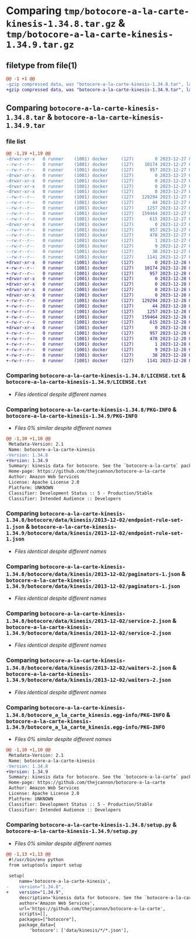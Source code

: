 # Comparing `tmp/botocore-a-la-carte-kinesis-1.34.8.tar.gz` & `tmp/botocore-a-la-carte-kinesis-1.34.9.tar.gz`

## filetype from file(1)

```diff
@@ -1 +1 @@
-gzip compressed data, was "botocore-a-la-carte-kinesis-1.34.8.tar", last modified: Wed Dec 27 01:06:47 2023, max compression
+gzip compressed data, was "botocore-a-la-carte-kinesis-1.34.9.tar", last modified: Thu Dec 28 01:06:48 2023, max compression
```

## Comparing `botocore-a-la-carte-kinesis-1.34.8.tar` & `botocore-a-la-carte-kinesis-1.34.9.tar`

### file list

```diff
@@ -1,19 +1,19 @@
-drwxr-xr-x   0 runner    (1001) docker     (127)        0 2023-12-27 01:06:47.183323 botocore-a-la-carte-kinesis-1.34.8/
--rw-r--r--   0 runner    (1001) docker     (127)    10174 2023-12-27 01:06:46.000000 botocore-a-la-carte-kinesis-1.34.8/LICENSE.txt
--rw-r--r--   0 runner    (1001) docker     (127)      957 2023-12-27 01:06:47.183323 botocore-a-la-carte-kinesis-1.34.8/PKG-INFO
-drwxr-xr-x   0 runner    (1001) docker     (127)        0 2023-12-27 01:06:47.179323 botocore-a-la-carte-kinesis-1.34.8/botocore/
-drwxr-xr-x   0 runner    (1001) docker     (127)        0 2023-12-27 01:06:47.179323 botocore-a-la-carte-kinesis-1.34.8/botocore/data/
-drwxr-xr-x   0 runner    (1001) docker     (127)        0 2023-12-27 01:06:47.179323 botocore-a-la-carte-kinesis-1.34.8/botocore/data/kinesis/
-drwxr-xr-x   0 runner    (1001) docker     (127)        0 2023-12-27 01:06:47.183323 botocore-a-la-carte-kinesis-1.34.8/botocore/data/kinesis/2013-12-02/
--rw-r--r--   0 runner    (1001) docker     (127)   129294 2023-12-27 01:06:29.000000 botocore-a-la-carte-kinesis-1.34.8/botocore/data/kinesis/2013-12-02/endpoint-rule-set-1.json
--rw-r--r--   0 runner    (1001) docker     (127)       44 2023-12-27 01:06:29.000000 botocore-a-la-carte-kinesis-1.34.8/botocore/data/kinesis/2013-12-02/examples-1.json
--rw-r--r--   0 runner    (1001) docker     (127)     1257 2023-12-27 01:06:29.000000 botocore-a-la-carte-kinesis-1.34.8/botocore/data/kinesis/2013-12-02/paginators-1.json
--rw-r--r--   0 runner    (1001) docker     (127)   159464 2023-12-27 01:06:29.000000 botocore-a-la-carte-kinesis-1.34.8/botocore/data/kinesis/2013-12-02/service-2.json
--rw-r--r--   0 runner    (1001) docker     (127)      615 2023-12-27 01:06:29.000000 botocore-a-la-carte-kinesis-1.34.8/botocore/data/kinesis/2013-12-02/waiters-2.json
-drwxr-xr-x   0 runner    (1001) docker     (127)        0 2023-12-27 01:06:47.183323 botocore-a-la-carte-kinesis-1.34.8/botocore_a_la_carte_kinesis.egg-info/
--rw-r--r--   0 runner    (1001) docker     (127)      957 2023-12-27 01:06:47.000000 botocore-a-la-carte-kinesis-1.34.8/botocore_a_la_carte_kinesis.egg-info/PKG-INFO
--rw-r--r--   0 runner    (1001) docker     (127)      478 2023-12-27 01:06:47.000000 botocore-a-la-carte-kinesis-1.34.8/botocore_a_la_carte_kinesis.egg-info/SOURCES.txt
--rw-r--r--   0 runner    (1001) docker     (127)        1 2023-12-27 01:06:47.000000 botocore-a-la-carte-kinesis-1.34.8/botocore_a_la_carte_kinesis.egg-info/dependency_links.txt
--rw-r--r--   0 runner    (1001) docker     (127)        9 2023-12-27 01:06:47.000000 botocore-a-la-carte-kinesis-1.34.8/botocore_a_la_carte_kinesis.egg-info/top_level.txt
--rw-r--r--   0 runner    (1001) docker     (127)       38 2023-12-27 01:06:47.183323 botocore-a-la-carte-kinesis-1.34.8/setup.cfg
--rw-r--r--   0 runner    (1001) docker     (127)     1141 2023-12-27 01:06:46.000000 botocore-a-la-carte-kinesis-1.34.8/setup.py
+drwxr-xr-x   0 runner    (1001) docker     (127)        0 2023-12-28 01:06:48.778334 botocore-a-la-carte-kinesis-1.34.9/
+-rw-r--r--   0 runner    (1001) docker     (127)    10174 2023-12-28 01:06:48.000000 botocore-a-la-carte-kinesis-1.34.9/LICENSE.txt
+-rw-r--r--   0 runner    (1001) docker     (127)      957 2023-12-28 01:06:48.778334 botocore-a-la-carte-kinesis-1.34.9/PKG-INFO
+drwxr-xr-x   0 runner    (1001) docker     (127)        0 2023-12-28 01:06:48.778334 botocore-a-la-carte-kinesis-1.34.9/botocore/
+drwxr-xr-x   0 runner    (1001) docker     (127)        0 2023-12-28 01:06:48.778334 botocore-a-la-carte-kinesis-1.34.9/botocore/data/
+drwxr-xr-x   0 runner    (1001) docker     (127)        0 2023-12-28 01:06:48.778334 botocore-a-la-carte-kinesis-1.34.9/botocore/data/kinesis/
+drwxr-xr-x   0 runner    (1001) docker     (127)        0 2023-12-28 01:06:48.778334 botocore-a-la-carte-kinesis-1.34.9/botocore/data/kinesis/2013-12-02/
+-rw-r--r--   0 runner    (1001) docker     (127)   129294 2023-12-28 01:06:26.000000 botocore-a-la-carte-kinesis-1.34.9/botocore/data/kinesis/2013-12-02/endpoint-rule-set-1.json
+-rw-r--r--   0 runner    (1001) docker     (127)       44 2023-12-28 01:06:26.000000 botocore-a-la-carte-kinesis-1.34.9/botocore/data/kinesis/2013-12-02/examples-1.json
+-rw-r--r--   0 runner    (1001) docker     (127)     1257 2023-12-28 01:06:26.000000 botocore-a-la-carte-kinesis-1.34.9/botocore/data/kinesis/2013-12-02/paginators-1.json
+-rw-r--r--   0 runner    (1001) docker     (127)   159464 2023-12-28 01:06:26.000000 botocore-a-la-carte-kinesis-1.34.9/botocore/data/kinesis/2013-12-02/service-2.json
+-rw-r--r--   0 runner    (1001) docker     (127)      615 2023-12-28 01:06:26.000000 botocore-a-la-carte-kinesis-1.34.9/botocore/data/kinesis/2013-12-02/waiters-2.json
+drwxr-xr-x   0 runner    (1001) docker     (127)        0 2023-12-28 01:06:48.778334 botocore-a-la-carte-kinesis-1.34.9/botocore_a_la_carte_kinesis.egg-info/
+-rw-r--r--   0 runner    (1001) docker     (127)      957 2023-12-28 01:06:48.000000 botocore-a-la-carte-kinesis-1.34.9/botocore_a_la_carte_kinesis.egg-info/PKG-INFO
+-rw-r--r--   0 runner    (1001) docker     (127)      478 2023-12-28 01:06:48.000000 botocore-a-la-carte-kinesis-1.34.9/botocore_a_la_carte_kinesis.egg-info/SOURCES.txt
+-rw-r--r--   0 runner    (1001) docker     (127)        1 2023-12-28 01:06:48.000000 botocore-a-la-carte-kinesis-1.34.9/botocore_a_la_carte_kinesis.egg-info/dependency_links.txt
+-rw-r--r--   0 runner    (1001) docker     (127)        9 2023-12-28 01:06:48.000000 botocore-a-la-carte-kinesis-1.34.9/botocore_a_la_carte_kinesis.egg-info/top_level.txt
+-rw-r--r--   0 runner    (1001) docker     (127)       38 2023-12-28 01:06:48.778334 botocore-a-la-carte-kinesis-1.34.9/setup.cfg
+-rw-r--r--   0 runner    (1001) docker     (127)     1141 2023-12-28 01:06:48.000000 botocore-a-la-carte-kinesis-1.34.9/setup.py
```

### Comparing `botocore-a-la-carte-kinesis-1.34.8/LICENSE.txt` & `botocore-a-la-carte-kinesis-1.34.9/LICENSE.txt`

 * *Files identical despite different names*

### Comparing `botocore-a-la-carte-kinesis-1.34.8/PKG-INFO` & `botocore-a-la-carte-kinesis-1.34.9/PKG-INFO`

 * *Files 0% similar despite different names*

```diff
@@ -1,10 +1,10 @@
 Metadata-Version: 2.1
 Name: botocore-a-la-carte-kinesis
-Version: 1.34.8
+Version: 1.34.9
 Summary: kinesis data for botocore. See the `botocore-a-la-carte` package for more info.
 Home-page: https://github.com/thejcannon/botocore-a-la-carte
 Author: Amazon Web Services
 License: Apache License 2.0
 Platform: UNKNOWN
 Classifier: Development Status :: 5 - Production/Stable
 Classifier: Intended Audience :: Developers
```

### Comparing `botocore-a-la-carte-kinesis-1.34.8/botocore/data/kinesis/2013-12-02/endpoint-rule-set-1.json` & `botocore-a-la-carte-kinesis-1.34.9/botocore/data/kinesis/2013-12-02/endpoint-rule-set-1.json`

 * *Files identical despite different names*

### Comparing `botocore-a-la-carte-kinesis-1.34.8/botocore/data/kinesis/2013-12-02/paginators-1.json` & `botocore-a-la-carte-kinesis-1.34.9/botocore/data/kinesis/2013-12-02/paginators-1.json`

 * *Files identical despite different names*

### Comparing `botocore-a-la-carte-kinesis-1.34.8/botocore/data/kinesis/2013-12-02/service-2.json` & `botocore-a-la-carte-kinesis-1.34.9/botocore/data/kinesis/2013-12-02/service-2.json`

 * *Files identical despite different names*

### Comparing `botocore-a-la-carte-kinesis-1.34.8/botocore/data/kinesis/2013-12-02/waiters-2.json` & `botocore-a-la-carte-kinesis-1.34.9/botocore/data/kinesis/2013-12-02/waiters-2.json`

 * *Files identical despite different names*

### Comparing `botocore-a-la-carte-kinesis-1.34.8/botocore_a_la_carte_kinesis.egg-info/PKG-INFO` & `botocore-a-la-carte-kinesis-1.34.9/botocore_a_la_carte_kinesis.egg-info/PKG-INFO`

 * *Files 0% similar despite different names*

```diff
@@ -1,10 +1,10 @@
 Metadata-Version: 2.1
 Name: botocore-a-la-carte-kinesis
-Version: 1.34.8
+Version: 1.34.9
 Summary: kinesis data for botocore. See the `botocore-a-la-carte` package for more info.
 Home-page: https://github.com/thejcannon/botocore-a-la-carte
 Author: Amazon Web Services
 License: Apache License 2.0
 Platform: UNKNOWN
 Classifier: Development Status :: 5 - Production/Stable
 Classifier: Intended Audience :: Developers
```

### Comparing `botocore-a-la-carte-kinesis-1.34.8/setup.py` & `botocore-a-la-carte-kinesis-1.34.9/setup.py`

 * *Files 0% similar despite different names*

```diff
@@ -1,13 +1,13 @@
 #!/usr/bin/env python
 from setuptools import setup
 
 setup(
     name='botocore-a-la-carte-kinesis',
-    version="1.34.8",
+    version="1.34.9",
     description='kinesis data for botocore. See the `botocore-a-la-carte` package for more info.',
     author='Amazon Web Services',
     url='https://github.com/thejcannon/botocore-a-la-carte',
     scripts=[],
     packages=["botocore"],
     package_data={
         'botocore': ['data/kinesis/*/*.json'],
```

